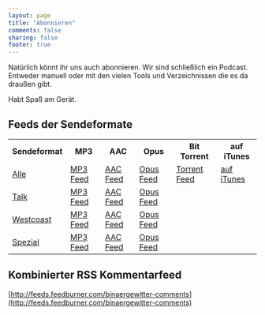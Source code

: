 ```yaml
---
layout: page
title: "Abonnieren"
comments: false
sharing: false
footer: true
---
```

Natürlich könnt ihr uns auch abonnieren. Wir sind schließlich ein Podcast. Entweder manuell oder mit den vielen Tools und Verzeichnissen die es da draußen gibt.

Habt Spaß am Gerät.

## Feeds der Sendeformate

<table class='table'>
  <tr>
    <th>Sendeformat</th>
    <th>MP3</th>
    <th>AAC</th>
    <th>Opus</th>
    <th>Bit Torrent</th>
    <th>auf iTunes</th>
  </tr>
  <tr>
  <td><a href="/">Alle</a></td>
  <td><a href="http://blog.binaergewitter.de/podcast_feed/all/mp3/rss.xml">MP3 Feed</a></td>
  <td><a href="http://blog.binaergewitter.de/podcast_feed/all/m4a/rss.xml">AAC Feed</a></td>
  <td><a href="http://blog.binaergewitter.de/podcast_feed/all/opus/rss.xml">Opus Feed</a></td>
  <td><a href="http://bitlove.org/binaergewitter/talk/feed">Torrent Feed</a></td>
  <td><a href="http://itunes.apple.com/de/podcast/binargewitter/id216877594">auf iTunes</a></td>
  </tr>
  <tr>
    <td><a href="/categories/talk">Talk</a></td>
    <td><a href="http://blog.binaergewitter.de/podcast_feed/talk/mp3/rss.xml">MP3 Feed</a></td>
    <td><a href="http://blog.binaergewitter.de/podcast_feed/talk/m4a/rss.xml">AAC Feed</a></td>
    <td><a href="http://blog.binaergewitter.de/podcast_feed/talk/opus/rss.xml">Opus Feed</a></td>
  </tr>
  <tr>
    <td><a href="/categories/westcoast">Westcoast</a></td>
    <td><a href="http://blog.binaergewitter.de/podcast_feed/westcoast/mp3/rss.xml">MP3 Feed</a></td>
    <td><a href="http://blog.binaergewitter.de/podcast_feed/westcoast/m4a/rss.xml">AAC Feed</a></td>
    <td><a href="http://blog.binaergewitter.de/podcast_feed/westcoast/opus/rss.xml">Opus Feed</a></td>
  </tr>
  <tr>
    <td><a href="/categories/spezial">Spezial</a></td>
    <td><a href="http://blog.binaergewitter.de/podcast_feed/spezial/mp3/rss.xml">MP3 Feed</a></td>
    <td><a href="http://blog.binaergewitter.de/podcast_feed/spezial/m4a/rss.xml">AAC Feed</a></td>
    <td><a href="http://blog.binaergewitter.de/podcast_feed/spezial/opus/rss.xml">Opus Feed</a></td>
  </tr>
</table>

## Kombinierter RSS Kommentarfeed

[http://feeds.feedburner.com/binaergewitter-comments](http://feeds.feedburner.com/binaergewitter-comments)

